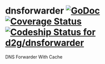 # dnsforwarder [![GoDoc](https://godoc.org/github.com/d2g/dnsforwarder?status.svg)](http://godoc.org/github.com/d2g/dnsforwarder) [![Coverage Status](https://img.shields.io/coveralls/d2g/dnsforwarder.svg)](https://coveralls.io/r/d2g/dnsforwarder?branch=HEAD) [![Codeship Status for d2g/dnsforwarder](https://codeship.io/projects/ee13df10-213e-0132-e7e6-567012139968/status)](https://codeship.io/projects/36190)

DNS Forwarder With Cache
